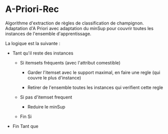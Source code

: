 # A-Priori-Rec

Algorithme d'extraction de règles de classification de champignon. Adaptation d'A Priori avec adaptation du minSup pour couvrir toutes les instances de l'ensemble d'apprentissage.

La logique est la suivante :

 - Tant qu'il reste des instances
 
    - Si itemsets fréquents (avec l'attribut comestible)
    
        - Garder l'itemset avec le support maximal, en faire une regle
        (qui couvre le plus d'instance)
        
        - Retirer de l'ensemble toutes les instances qui verifient cette regle
        
    - Si pas d'itemset frequent
    
        - Reduire le minSup
    
    - Fin Si
- Fin Tant que

